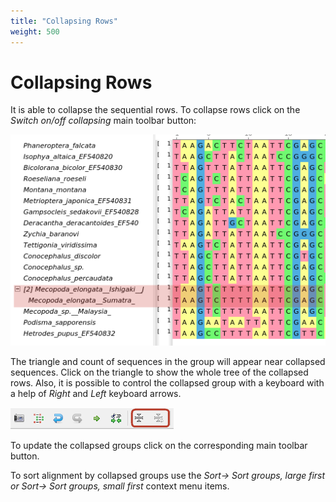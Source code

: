 ```yaml
---
title: "Collapsing Rows"
weight: 500
---
```



# Collapsing Rows

It is able to collapse the sequential rows. To collapse rows click on the  _Switch on/off collapsing_ main toolbar button:


![](/images/65929684/69402683.png)

The triangle and count of sequences in the group will appear near collapsed sequences. Click on the triangle to show the whole tree of the collapsed rows. Also, it is possible to control the collapsed group with a keyboard with a help of _Right_ and _Left_ keyboard arrows.


![](/images/65929684/65929686.png)

To update the collapsed groups click on the corresponding main toolbar button.

To sort alignment by collapsed groups use the _Sort→ Sort groups, large first or Sort→ Sort groups, small first_ context menu items.
